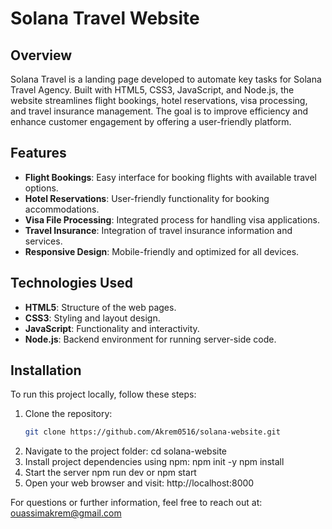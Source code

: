 # Solana Travel Website

## Overview

Solana Travel is a landing page developed to automate key tasks for Solana Travel Agency. Built with HTML5, CSS3, JavaScript, and Node.js, the website streamlines flight bookings, hotel reservations, visa processing, and travel insurance management. The goal is to improve efficiency and enhance customer engagement by offering a user-friendly platform.

## Features

- **Flight Bookings**: Easy interface for booking flights with available travel options.
- **Hotel Reservations**: User-friendly functionality for booking accommodations.
- **Visa File Processing**: Integrated process for handling visa applications.
- **Travel Insurance**: Integration of travel insurance information and services.
- **Responsive Design**: Mobile-friendly and optimized for all devices.

## Technologies Used

- **HTML5**: Structure of the web pages.
- **CSS3**: Styling and layout design.
- **JavaScript**: Functionality and interactivity.
- **Node.js**: Backend environment for running server-side code.
  
## Installation

To run this project locally, follow these steps:

1. Clone the repository:
   ```bash
   git clone https://github.com/Akrem0516/solana-website.git
2. Navigate to the project folder:
   cd solana-website
3. Install project dependencies using npm:
   npm init -y
   npm install
4. Start the server
   npm run dev or npm start
5. Open your web browser and visit:
   http://localhost:8000

For questions or further information, feel free to reach out at:
ouassimakrem@gmail.com
